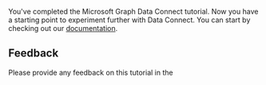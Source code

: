 <!-- markdownlint-disable MD002 MD041 -->

You've completed the Microsoft Graph Data Connect tutorial. Now you have a starting point to experiment further with Data Connect. You can start by checking out our [documentation](/graph/data-connect-concept-overview).

## Feedback

Please provide any feedback on this tutorial in the <!-- TODO - Add a feedback link here -->
